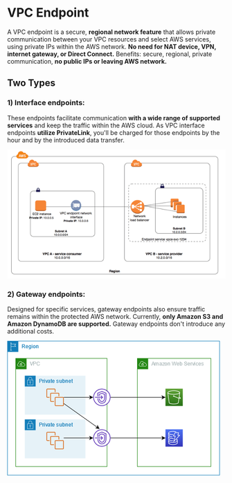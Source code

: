 # VPC Endpoint

A VPC endpoint is a secure, **regional network feature** that allows private communication between your VPC resources and select AWS services, using private IPs within the AWS network. **No need for NAT device, VPN, internet gateway, or Direct Connect.** Benefits: secure, regional, private communication, **no public IPs or leaving AWS network.**

## Two Types

### 1) Interface endpoints: 
These endpoints facilitate communication **with a wide range of supported services** and keep the traffic within the AWS cloud. As VPC interface endpoints **utilize PrivateLink**, you'll be charged for those endpoints by the hour and by the introduced data transfer.

![Interface Endpoint Image here](./imgs/int.png)

### 2) Gateway endpoints: 
Designed for specific services, gateway endpoints also ensure traffic remains within the protected AWS network. Currently, **only Amazon S3 and Amazon DynamoDB are supported.** Gateway endpoints don't introduce any additional costs.

![Gateway Endpoint Image here](./imgs/g8way.png)

